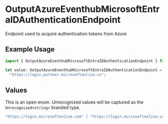 # OutputAzureEventhubMicrosoftEntraIDAuthenticationEndpoint

Endpoint used to acquire authentication tokens from Azure

## Example Usage

```typescript
import { OutputAzureEventhubMicrosoftEntraIDAuthenticationEndpoint } from "cribl-control-plane/models";

let value: OutputAzureEventhubMicrosoftEntraIDAuthenticationEndpoint =
  "https://login.partner.microsoftonline.cn";
```

## Values

This is an open enum. Unrecognized values will be captured as the `Unrecognized<string>` branded type.

```typescript
"https://login.microsoftonline.com" | "https://login.microsoftonline.us" | "https://login.partner.microsoftonline.cn" | Unrecognized<string>
```